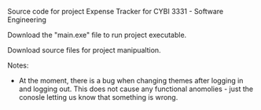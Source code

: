 Source code for project Expense Tracker for CYBI 3331 - Software Engineering

Download the "main.exe" file to run project executable.

Download source files for project manipualtion.

Notes:
- At the moment, there is a bug when changing themes after logging in and logging out. This does not cause any functional anomolies - just the conosle letting us know that something is wrong.
